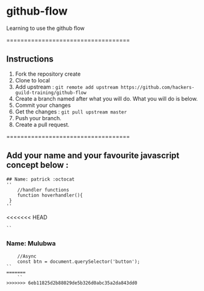 # github-flow
Learning to use the github flow 

===================================
## Instructions 
1. Fork the repository create
2. Clone to local 
3. Add upstream : `git remote add upstream https://github.com/hackers-guild-training/github-flow`
4. Create a branch named after what you will do. What you will do is below. 
6. Commit your changes 
5. Get the changes : `git pull upstream master`
6. Push your branch.
7. Create a pull request. 

=================================== 

## Add your name and your favourite javascript concept below : 
    ## Name: patrick :octocat
    ''
        //handler functions
        function hoverhandler(){
	 }
    ''
<<<<<<< HEAD

	`` 
### Name: Mulubwa
```Concept
	//Async
	const btn = document.querySelector('button');
``
=======
	`` 
>>>>>>> 6eb11825d2b88029de5b326d0abc35a2da843dd0




